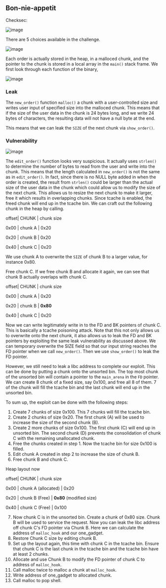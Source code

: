 
## Bon-nie-appetit
Checksec:

![image](https://user-images.githubusercontent.com/24536991/170828622-f9ffaeb2-c6a7-4ccb-a24f-17cc50911e0c.png)

There are 5 choices available in the challenge.

![image](https://user-images.githubusercontent.com/24536991/170828651-ce3bec8a-b947-4081-81eb-6fc562da4eff.png)

Each order is actually stored in the heap, in a malloced chunk, and the pointer to the chunk is stored in a local array in the `main()` stack frame.
We first look through each function of the binary,

![image](https://user-images.githubusercontent.com/24536991/170829159-7770c928-6c5d-4dfd-97ae-4b840e7c63e5.png)

### Leak 
The `new_order()` function `malloc()` a chunk with a user-controlled size and writes user input of specified size into the malloced chunk. This means that if the size of the user data in the chunk is 24 bytes long, and we write 24 bytes of characters, the resulting data will not have a null byte at the end. 

This means that we can leak the `SIZE` of the next chunk via `show_order()`.

### Vulnerability

![image](https://user-images.githubusercontent.com/24536991/170829119-56400929-e779-4642-8037-28598dfa0842.png)

The `edit_order()` function looks very suspicious. It actually uses `strlen()` to determine the number of bytes to read from the user and write into the chunk. This means that the length calculated in `new_order()` is not the same as in `edit_order()`. In fact, since there is no NULL byte added in when the order is created, the result from `strlen()` could be larger than the actual size of the user data in the chunk which could allow us to modify the size of the next chunk. This allows us to resize the next chunk to make it larger, free it which results in overlapping chunks. Since tcache is enabled, the freed chunk will end up in the tcache bin. We can craft out the following chunk in the heap by calling.

offset| CHUNK   | chunk size

0x00  | chunk A |   0x20

0x20  | chunk B |   0x20

0x40  | chunk C |   0x20

We use chunk A to overwrite the `SIZE` of chunk B to a larger value, for instance 0x80. 

Free chunk C. If we free chunk B and allocate it again, we can see that chunk B actually overlaps with chunk C.

offset| CHUNK   | chunk size

0x00  | chunk A |   0x20

0x20  | chunk B |   **0x80**

0x40  | chunk C |   0x20

Now we can write legitimately write in to the FD and BK pointers of chunk C. This is basically a tcache poisoning attack. Note that this not only allows us to overwrite onto the next chunk, it also allows us to leak the FD and BK pointers by exploiting the same leak vulnerability as discussed above. We can temporary overwrite the SIZE field so that our input string reaches the FD pointer when we call `new_order()`. Then we use `show_order()` to leak the FD pointer.

However, we still need to leak a libc address to complete our exploit. This can be done by putting a chunk onto the unsorted bin. The top most chunk of the unsorted bin will contain a pointer to the `main_arena` in the `FD` pointer. We can create 8 chunk of a fixed size, say 0x100, and free all 8 of them. 7 of the chunk will fill the tcache bin and the last chunk will end up in the unsorted bin.  


To sum up, the exploit can be done with the following steps:
1. Create 7 chunks of size 0x100. This 7 chunks will fill the tcache bin.
2. Create 2 chunks of size 0x20. The first chunk (A) will be used to increase the size of the second chunk (B). 
3. Create 2 more chunks of size 0x100. The first chunk (C) will end up in unsorted bin. The second chunk (D) prevents the consolidation of chunk C with the remaining unallocated chunk.
4. Free the chunks created in step 1. Now the tcache bin for size 0x100 is filled.
5. Edit chunk A created in step 2 to increase the size of chunk B.
6. Free chunk B and chunk C. 

Heap layout now

offset| CHUNK               | chunk size

0x00  | chunk A (allocated) |   0x20

0x20  | chunk B (Free)      |   **0x80** (modified size)

0x40  | chunk C (Free)      |   0x100

7. Now chunk C is in the unsorted bin. Create a chunk of 0x80 size. Chunk B will be used to service the request. Now you can leak the libc address off chunk C's FD pointer via Chunk B. Here we can calculate the address of `malloc_hook` and our one_gadget.
8. Restore Chunk C size by editing chunk B.
9. Set up the layout again, this time with chunk C in the tcache bin. Ensure that chunk C is the last chunk in the tcache bin and the tcache bin have at least 2 chunks.
10. Allocate and use Chunk B to modify the FD pointer of chunk C to address of `malloc_hook`.
11. Call malloc twice to malloc a chunk at `malloc_hook`.
12. Write address of one_gadget to allocated chunk.
13. Call malloc to pop shell.
